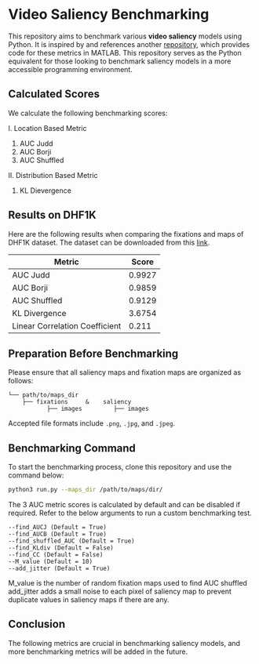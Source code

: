 # Video Saliency Benchmarking

This repository aims to benchmark various **video saliency** models using Python. It is inspired by and references another [repository](https://github.com/cvzoya/saliency), which provides code for these metrics in MATLAB. This repository serves as the Python equivalent for those looking to benchmark saliency models in a more accessible programming environment.

## Calculated Scores

We calculate the following benchmarking scores:

I. Location Based Metric

1. AUC Judd
2. AUC Borji
3. AUC Shuffled

II. Distribution Based Metric

1. KL Dievergence

## Results on DHF1K

Here are the following results when comparing the fixations and maps of DHF1K dataset. The dataset can be downloaded from this [link](https://github.com/wenguanwang/DHF1K).

| Metric | Score |
|----------|----------|
| AUC Judd | 0.9927 |
| AUC Borji | 0.9859 |
| AUC Shuffled | 0.9129 |
| KL Divergence | 3.6754 |
| Linear Correlation Coefficient | 0.211 |

## Preparation Before Benchmarking

Please ensure that all saliency maps and fixation maps are organized as follows:

```
└── path/to/maps_dir
    ├── fixations     &    saliency 
           ├── images         ├── images
```


Accepted file formats include `.png`, `.jpg`, and `.jpeg`.

## Benchmarking Command

To start the benchmarking process, clone this repository and use the command below:

```bash
python3 run.py --maps_dir /path/to/maps/dir/
```

The 3 AUC metric scores is calculated by default and can be disabled if required. Refer to the below arguments to run a custom benchmarking test.

```
--find_AUCJ (Default = True)
--find_AUCB (Default = True)
--find_shuffled_AUC (Default = True)
--find_KLdiv (Default = False)
--find_CC (Default = False)
--M_value (Default = 10)
--add_jitter (Default = True)
```

M_value is the number of random fixation maps used to find AUC shuffled
add_jitter adds a small noise to each pixel of saliency map to prevent duplicate values in saliency maps if there are any.

## Conclusion

The following metrics are crucial in benchmarking saliency models, and more benchmarking metrics will be added in the future.